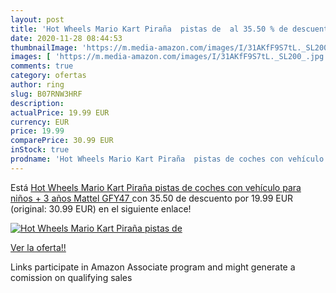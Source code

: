 ```yaml
---
layout: post
title: 'Hot Wheels Mario Kart Piraña  pistas de  al 35.50 % de descuento'
date: 2020-11-28 08:44:53
thumbnailImage: 'https://m.media-amazon.com/images/I/31AKfF9S7tL._SL200_.jpg'
images: [ 'https://m.media-amazon.com/images/I/31AKfF9S7tL._SL200_.jpg' ]
comments: true
category: ofertas
author: ring
slug: B07RNW3HRF
description:
actualPrice: 19.99 EUR
currency: EUR
price: 19.99
comparePrice: 30.99 EUR
inStock: true
prodname: 'Hot Wheels Mario Kart Piraña  pistas de coches con vehículo para niños + 3 años  Mattel GFY47 '
---
```


Está [Hot Wheels Mario Kart Piraña  pistas de coches con vehículo para niños + 3 años  Mattel GFY47 ](https://www.amazon.es/dp/B07RNW3HRF/?tag=tolees-21) con 35.50 de descuento por 19.99 EUR (original: 30.99 EUR) en el siguiente enlace!

[![Hot Wheels Mario Kart Piraña  pistas de ](https://m.media-amazon.com/images/I/31AKfF9S7tL._SL200_.jpg)](https://www.amazon.es/dp/B07RNW3HRF/?tag=tolees-21)

[Ver la oferta!!](https://www.amazon.es/dp/B07RNW3HRF/?tag=tolees-21)

Links participate in Amazon Associate program and might generate a comission on qualifying sales


